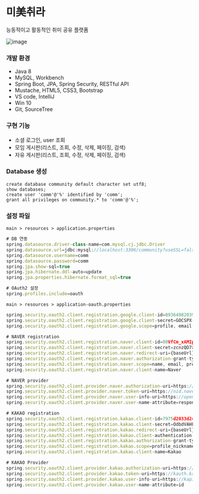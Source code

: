 # 미美취라

능동적이고 활동적인 취미 공유 플랫폼

![image](https://user-images.githubusercontent.com/82012938/145270306-20f9f9f4-6719-433a-bdc7-8d5bb9bb44d3.png)


### 개발 환경
- Java 8
- MySQL, Workbench
- Spring Boot, JPA, Spring Security, RESTful API
- Mustache, HTML5, CSS3, Bootstrap
- VS code, IntelliJ
- Win 10
- Git, SourceTree

### 구현 기능
- 소셜 로그인, user 조회
- 모임 게시판(리스트, 조회, 수정, 삭제, 페이징, 검색)
- 자유 게시판(리스트, 조회, 수정, 삭제, 페이징, 검색)

### Database 생성
```MySQL
create database community default character set utf8;
show databases;
create user 'comm'@'%' identified by 'comm';
grant all privileges on community.* to 'comm'@'%';
```

### 설정 파일
`main > resources > application.properties`
```javascript
# DB 연동
spring.datasource.driver-class-name=com.mysql.cj.jdbc.Driver
spring.datasource.url=jdbc:mysql://localhost:3306/community?useSSL=false&useUnicode=true&serverTimezone=Asia/Seoul
spring.datasource.username=comm
spring.datasource.password=comm
spring.jpa.show-sql=true
spring.jpa.hibernate.ddl-auto=update
spring.jpa.properties.hibernate.format_sql=true

# OAuth2 설정
spring.profiles.include=oauth
```
`main > resources > application-oauth.properties`
```javascript
spring.security.oauth2.client.registration.google.client-id=893649820392-ak1tc5vv7ssvqamptkmgt42bm4m8rae0.apps.googleusercontent.com
spring.security.oauth2.client.registration.google.client-secret=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
spring.security.oauth2.client.registration.google.scope=profile, email

# NAVER registration
spring.security.oauth2.client.registration.naver.client-id=00VfCm_xAMIpmiAnZEhS
spring.security.oauth2.client.registration.naver.client-secret=zcnzQD7xNX
spring.security.oauth2.client.registration.naver.redirect-uri={baseUrl}/{action}/oauth2/code/{registrationId}
spring.security.oauth2.client.registration.naver.authorization-grant-type=authorization_code
spring.security.oauth2.client.registration.naver.scope=name, email, profile_image
spring.security.oauth2.client.registration.naver.client-name=Naver

# NAVER provider
spring.security.oauth2.client.provider.naver.authorization-uri=https://nid.naver.com/oauth2.0/authorize
spring.security.oauth2.client.provider.naver.token-uri=https://nid.naver.com/oauth2.0/token
spring.security.oauth2.client.provider.naver.user-info-uri=https://openapi.naver.com/v1/nid/me
spring.security.oauth2.client.provider.naver.user-name-attribute=response

# KAKAO registration
spring.security.oauth2.client.registration.kakao.client-id=7975d2033d24fbc8354a4d73e8e12962
spring.security.oauth2.client.registration.kakao.client-secret=OdbdVAHFWA7UQbRn9QA58MOQLMgVrhpM
spring.security.oauth2.client.registration.kakao.redirect-uri={baseUrl}/{action}/oauth2/code/{registrationId}
spring.security.oauth2.client.registration.kakao.client-authentication-method=POST
spring.security.oauth2.client.registration.kakao.authorization-grant-type=authorization_code
spring.security.oauth2.client.registration.kakao.scope=profile_nickname, profile_image, account_email
spring.security.oauth2.client.registration.kakao.client-name=Kakao

# KAKAO Provider
spring.security.oauth2.client.provider.kakao.authorization-uri=https://kauth.kakao.com/oauth/authorize
spring.security.oauth2.client.provider.kakao.token-uri=https://kauth.kakao.com/oauth/token
spring.security.oauth2.client.provider.kakao.user-info-uri=https://kapi.kakao.com/v2/user/me
spring.security.oauth2.client.provider.kakao.user-name-attribute=id
```


